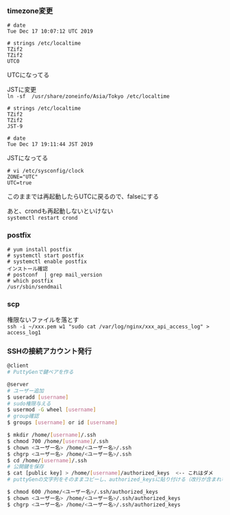 ### timezone変更
```
# date  
Tue Dec 17 10:07:12 UTC 2019  

# strings /etc/localtime  
TZif2  
TZif2  
UTC0  
```
UTCになってる  

JSTに変更  
```ln -sf  /usr/share/zoneinfo/Asia/Tokyo /etc/localtime```  

```
# strings /etc/localtime
TZif2
TZif2
JST-9

# date  
Tue Dec 17 19:11:44 JST 2019
```
JSTになってる

```
# vi /etc/sysconfig/clock
ZONE="UTC"
UTC=true
```
このままでは再起動したらUTCに戻るので、falseにする

あと、crondも再起動しないといけない  
```systemctl restart crond```

### postfix
```
# yum install postfix  
# systemctl start postfix
# systemctl enable postfix
インストール確認  
# postconf  | grep mail_version
# which postfix  
/usr/sbin/sendmail
```

### scp
権限ないファイルを落とす   
```ssh -i ~/xxx.pem w1 "sudo cat /var/log/nginx/xxx_api_access_log" > access_log1```

### SSHの接続アカウント発行
```bash
@client
# PuttyGenで鍵ペアを作る

@server
# ユーザー追加
$ useradd [username]
# sudo権限与える
$ usermod -G wheel [username]
# group確認
$ groups [username] or id [username]

$ mkdir /home/[username]/.ssh
$ chmod 700 /home/[username]/.ssh
$ chown <ユーザー名> /home/<ユーザー名>/.ssh
$ chgrp <ユーザー名> /home/<ユーザー名>/.ssh
$ cd /home/[username]/.ssh
# 公開鍵を保存
$ cat [public key] > /home/[username]/authorized_keys  <-- これはダメ
# puttyGenの文字列をそのままコピーし、authorized_keysに貼り付ける（改行が含まれないように）

$ chmod 600 /home/<ユーザー名>/.ssh/authorized_keys
$ chown <ユーザー名> /home/<ユーザー名>/.ssh/authorized_keys
$ chgrp <ユーザー名> /home/<ユーザー名>/.ssh/authorized_keys
```
